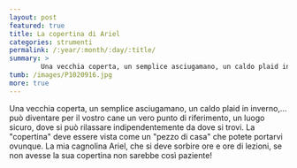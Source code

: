 ```yaml
---
layout: post
featured: true
title: La copertina di Ariel
categories: strumenti
permalink: /:year/:month/:day/:title/
summary: >
        Una vecchia coperta, un semplice asciugamano, un caldo plaid in inverno,... può diventare per il vostro cane un vero punto di riferimento, un luogo sicuro.
tumb: /images/P1020916.jpg
more: true
---
```

Una vecchia coperta, un semplice asciugamano, un caldo plaid in inverno,... può diventare per il vostro cane un vero punto di riferimento, un luogo sicuro, dove si può rilassare indipendentemente da dove si trovi. La "copertina" deve essere vista come un "pezzo di casa" che potete portarvi ovunque. La mia cagnolina Ariel, che si deve sorbire ore e ore di lezioni, se non avesse la sua copertina non sarebbe così paziente!
